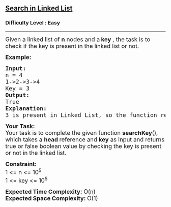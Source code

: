 <h2><a href="https://www.geeksforgeeks.org/problems/search-in-linked-list-1664434326/0">Search in Linked List</a></h2><h3>Difficulty Level : Easy</h3><hr><div class="problems_problem_content__Xm_eO"><p><span style="font-size: 18px;">Given a linked list of <strong>n</strong> nodes and a<strong> key</strong> , the task is to check if the key&nbsp;is present in the linked list or&nbsp;not.</span></p>
<p><strong><span style="font-size: 18px;">Example:</span></strong></p>
<pre><strong><span style="font-size: 18px;">Input:
</span></strong><span style="font-size: 18px;">n = 4
1-&gt;2-&gt;3-&gt;4
Key = 3
<strong>Output:
</strong>True
<strong>Explanation:</strong>
3 is present in Linked List, so the function returns true.</span></pre>
<p><strong><span style="font-size: 18px;">Your Task:</span></strong><br><span style="font-size: 18px;">Your task is to complete the given function <strong>searchKey</strong>(), which takes a <strong>head </strong>reference and <strong>key</strong> as Input&nbsp;and returns true or false boolean value by checking the key is present or not in the linked list.</span></p>
<p><span style="font-size: 18px;"><strong>Constraint:</strong><br>1 &lt;= n &lt;= 10<sup>5</sup><br>1 &lt;= key &lt;= 10<sup>5</sup></span></p>
<p><strong><span style="font-size: 18px;">Expected Time Complexity: </span></strong><span style="font-size: 18px;">O(n)</span><br><strong><span style="font-size: 18px;">Expected Space Complexity: </span></strong><span style="font-size: 18px;">O(1)</span></p></div>